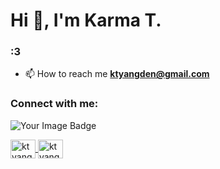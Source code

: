 <h1>Hi 👋, I'm Karma T.</h1>
<h3>:3</h3>

- 📫 How to reach me **ktyangden@gmail.com**

<h3 align="left">Connect with me:</h3>
<img src="https://tryhackme-badges.s3.amazonaws.com/k4kuru.png" alt="Your Image Badge" />
<p align="left">

<a href="https://linkedin.com/in/ktyangden" target="blank">
  <img align="center" src="https://raw.githubusercontent.com/rahuldkjain/github-profile-readme-generator/master/src/images/icons/Social/linked-in-alt.svg" alt="ktyangden" height="30" width="40" />
</a>

<a href="https://instagram.com/ktyangden" target="blank">
  <img align="center" src="https://raw.githubusercontent.com/rahuldkjain/github-profile-readme-generator/master/src/images/icons/Social/instagram.svg" alt="ktyangden" height="30" width="40" />
</a>
</p>
